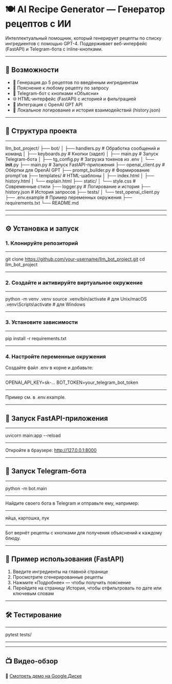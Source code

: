 # 🍽️ AI Recipe Generator — Генератор рецептов с ИИ

Интеллектуальный помощник, который генерирует рецепты по списку ингредиентов с помощью GPT-4. Поддерживает веб-интерфейс (FastAPI) и Telegram-бота с inline-кнопками.

---

## 🚀 Возможности

- 🧠 Генерация до 5 рецептов по введённым ингредиентам  
- 🧾 Пояснение к любому рецепту по запросу  
- 💬 Telegram-бот с кнопками «Объясни»  
- 🌐 HTML-интерфейс (FastAPI) с историей и фильтрацией  
- 🧠 Интеграция с OpenAI GPT API  
- 📜 Локальное логирование и история взаимодействий (history.json)  

---

## 📁 Структура проекта

***
llm_bot_project/
├── bot/
│   ├── handlers.py          # Обработка сообщений и команд
│   ├── keyboards.py         # Кнопки (задел)
│   ├── main.py              # Запуск Telegram-бота
│   ├── tg_config.py         # Загрузка токенов из .env
│   └── __init__.py
├── main.py                  # Запуск FastAPI-приложения
├── openai_client.py         # Обёртки для OpenAI GPT
├── prompt_builder.py        # Формирование prompt'ов
├── templates/               # HTML-шаблоны
│   ├── index.html
│   ├── history.html
│   └── explain.html
├── static/
│   └── style.css            # Современные стили
├── logger.py                # Логирование и история
├── history.json             # История запросов
├── tests/
│   └── test_openai_client.py
├── .env.example             # Пример переменных окружения
├── requirements.txt
└── README.md
***

---

## ⚙️ Установка и запуск

### 1. Клонируйте репозиторий

***
git clone https://github.com/your-username/llm_bot_project.git
cd llm_bot_project
***

### 2. Создайте и активируйте виртуальное окружение

***
python -m venv .venv
source .venv/bin/activate      # для Unix/macOS
.venv\Scripts\activate         # для Windows
***

### 3. Установите зависимости

***
pip install -r requirements.txt
***

### 4. Настройте переменные окружения

Создайте файл .env в корне и добавьте:

***
OPENAI_API_KEY=sk-...
BOT_TOKEN=your_telegram_bot_token
***

Пример см. в .env.example.

---

## 🧪 Запуск FastAPI-приложения

***
uvicorn main:app --reload
***

Откройте в браузере: http://127.0.0.1:8000

---

## 🤖 Запуск Telegram-бота

***
python -m bot.main
***

Найдите своего бота в Telegram и отправьте ему, например:

***
яйца, картошка, лук
***

Бот вернёт рецепты с кнопками для получения объяснений к каждому блюду.

---

## 🧾 Пример использования (FastAPI)

1. Введите ингредиенты на главной странице  
2. Просмотрите сгенерированные рецепты  
3. Нажмите «Подробнее» — чтобы получить пояснение  
4. Перейдите на страницу История, чтобы отфильтровать по дате или ключевым словам  

---

## 🛠️ Тестирование

***
pytest tests/
***

---

## 📺 Видео-обзор

🔗 [Смотреть демо на Google.Диске](https://drive.google.com/file/d/1-CEPiQ_3sv4QZWvdo4mwOPCrbwlksU0z/view?usp=sharing)